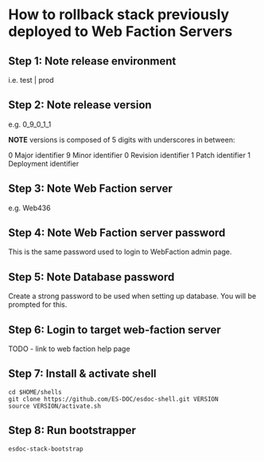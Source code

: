 # How to rollback stack previously deployed to Web Faction Servers

##	Step 1: Note release environment

i.e. test | prod

##	Step 2: Note release version

e.g. 0_9_0_1_1

**NOTE** versions is composed of 5 digits with underscores in between:

0	Major identifier
9	Minor identifier
0	Revision identifier
1	Patch identifier
1	Deployment identifier

##	Step 3: Note Web Faction server

e.g. Web436

##	Step 4: Note Web Faction server password

This is the same password used to login to WebFaction admin page.

##	Step 5: Note Database password

Create a strong password to be used when setting up database.  You will be prompted for this.

##	Step 6: Login to target web-faction server

TODO - link to web faction help page

##	Step 7: Install & activate shell

<pre><code>cd $HOME/shells
git clone https://github.com/ES-DOC/esdoc-shell.git VERSION
source VERSION/activate.sh</pre></code>

##	Step 8: Run bootstrapper

<pre><code>esdoc-stack-bootstrap</pre></code>
